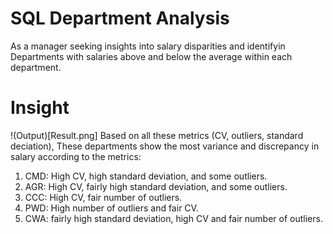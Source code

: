 # SQL Department Analysis
As a manager seeking insights into salary disparities and identifyin Departments with salaries above and below the average within each department.
# Insight
!(Output)[Result.png]
Based on all these metrics (CV, outliers, standard deciation), These departments show the most variance and discrepancy in salary according to the metrics:

1. CMD: High CV, high standard deviation, and some outliers.
2. AGR: High CV, fairly high standard deviation, and some outliers.
3. CCC: High CV, fair number of outliers.
4. PWD: High number of outliers and fair CV.
5. CWA: fairly high standard deviation, high CV and fair number of outliers.


